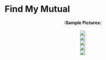 # Find My Mutual


<p align="center">
  <b>:Sample Pictures:</b><br><br>
  <img src="https://lh3.googleusercontent.com/pw/AP1GczN3K8bWJ34i-VifttnN0JQ93BaP0QIlKFnBf3_8AQFB0cpTo2S8AGcmVY7rEj85q4akAq5WNyETYEkhvWayFDiCLWEYjgxQJhG0cMHF_SjfXJiJalcVjYcLLBukElNMFKqGnDAMD4hXV2Opr0uumqI=w1919-h916-s-no?authuser=0"><br>
  <img src="https://lh3.googleusercontent.com/pw/AP1GczMswa5VvJAxG828y8q28rUVMixcxA5Q9psFQHDBzaXjUeVMnMcVfZP_aRNFuBcBY076_859e9GG8rkTk-w8nOuVbl3USA-tcuT8TmwC1nLinsRy0AfYJ10oeyHkWSMYeDl_GiB7_mbJXfKBBi_neTg=w1226-h918-s-no?authuser=0"><br>
  <img src="https://lh3.googleusercontent.com/pw/AP1GczMHvx7WLVzBcbB7GzaAMqg9xkz98-XATe4VYiI_S4dFePl2mqq5-dHfJnsZTBQUP-6JPoKoGQ4bb_hYO-c3zCqlOcaRMqbfsHancs9ocmvS4G1mw_bsKpLkU0Uq6QhdViAWCjKZCfNqcY1DjUqHq3w=w1915-h882-s-no?authuser=0"><br>
  <img src="https://lh3.googleusercontent.com/pw/AP1GczPLdlwBo-eKxgXJj8BMkFYHoACy-_u2lI0tEWwkjnAnam2lMj6r_xSbOpZudIJdlRbvmL6LeAV9V7n9wl16rcH7ohtbD_US20UXYfgb1fE9ggQG8EYfzWHZRTQkHbRQYb-avQNbf4AvSMqigyTF5rs=w1915-h913-s-no?authuser=0"><br>
  <img src="https://lh3.googleusercontent.com/pw/AP1GczMmNjwuifhz1yfiGgcY6NetWUJt0fCQd2uoIyfMSmv2YVYXh1rh1skaU7ynLjKRi7YWi2dshVDghgUPChv33fbABmVHszkAC-PY5QHOb9rSzvId9YMT2772PAUJmroE4TFSp-bOko6V-fpYQuAB2Do=w1915-h909-s-no?authuser=0">
</p>
